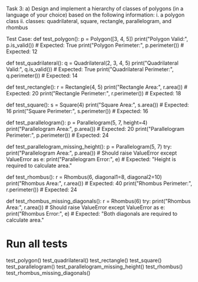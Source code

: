 Task 3:
a) Design and implement a hierarchy of classes of polygons (in a language of your choice) based on the following
information:
i. a polygon class
ii. classes: quadrilateral, square, rectangle, parallelogram, and rhombus

Test Case:
def test_polygon():
    p = Polygon([3, 4, 5])
    print("Polygon Valid:", p.is_valid())  # Expected: True
    print("Polygon Perimeter:", p.perimeter())  # Expected: 12

def test_quadrilateral():
    q = Quadrilateral(2, 3, 4, 5)
    print("Quadrilateral Valid:", q.is_valid())  # Expected: True
    print("Quadrilateral Perimeter:", q.perimeter())  # Expected: 14

def test_rectangle():
    r = Rectangle(4, 5)
    print("Rectangle Area:", r.area())  # Expected: 20
    print("Rectangle Perimeter:", r.perimeter())  # Expected: 18

def test_square():
    s = Square(4)
    print("Square Area:", s.area())  # Expected: 16
    print("Square Perimeter:", s.perimeter())  # Expected: 16

def test_parallelogram():
    p = Parallelogram(5, 7, height=4)
    print("Parallelogram Area:", p.area())  # Expected: 20
    print("Parallelogram Perimeter:", p.perimeter())  # Expected: 24

def test_parallelogram_missing_height():
    p = Parallelogram(5, 7)
    try:
        print("Parallelogram Area:", p.area())  # Should raise ValueError
    except ValueError as e:
        print("Parallelogram Error:", e)  # Expected: "Height is required to calculate area."

def test_rhombus():
    r = Rhombus(6, diagonal1=8, diagonal2=10)
    print("Rhombus Area:", r.area())  # Expected: 40
    print("Rhombus Perimeter:", r.perimeter())  # Expected: 24

def test_rhombus_missing_diagonals():
    r = Rhombus(6)
    try:
        print("Rhombus Area:", r.area())  # Should raise ValueError
    except ValueError as e:
        print("Rhombus Error:", e)  # Expected: "Both diagonals are required to calculate area."

# Run all tests
test_polygon()
test_quadrilateral()
test_rectangle()
test_square()
test_parallelogram()
test_parallelogram_missing_height()
test_rhombus()
test_rhombus_missing_diagonals()
